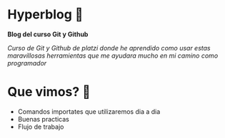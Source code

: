 # Hyperblog 💚
**Blog del curso Git y Github**

*Curso de Git y Github de platzi donde he aprendido como usar estas maravillosas herramientas que me ayudara mucho en mi camino como programador*

# Que vimos? 👀
- Comandos importates que utilizaremos dia a dia
- Buenas practicas
- Flujo de trabajo 

